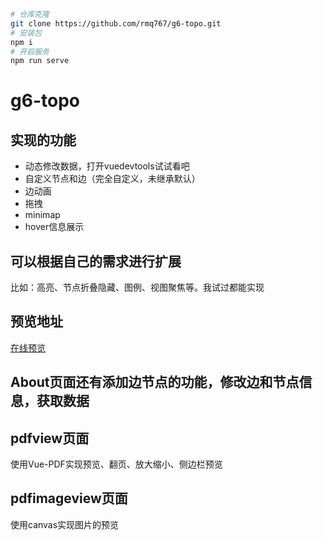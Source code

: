 ```bash
# 仓库克隆
git clone https://github.com/rmq767/g6-topo.git
# 安装包
npm i
# 开启服务
npm run serve
```

# g6-topo
## 实现的功能

- 动态修改数据，打开vuedevtools试试看吧
- 自定义节点和边（完全自定义，未继承默认）
- 边动画
- 拖拽
- minimap
- hover信息展示

## 可以根据自己的需求进行扩展
比如：高亮、节点折叠隐藏、图例、视图聚焦等。我试过都能实现

## 预览地址
[在线预览](https://g6-topo.vercel.app/)


## About页面还有添加边节点的功能，修改边和节点信息，获取数据
## pdfview页面
使用Vue-PDF实现预览、翻页、放大缩小、侧边栏预览
## pdfimageview页面
使用canvas实现图片的预览